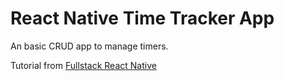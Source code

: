 # React Native Time Tracker App

An basic CRUD app to manage timers.

Tutorial from [Fullstack React Native](https://www.newline.co/fullstack-react-native/)
